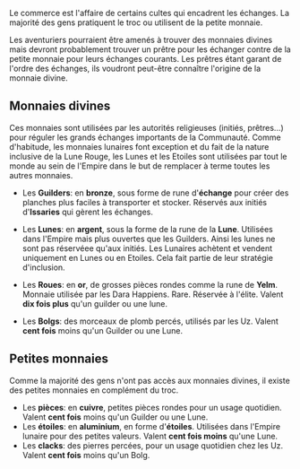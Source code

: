 Le commerce est l'affaire de certains cultes qui encadrent les échanges. La majorité des gens pratiquent le troc ou utilisent de la petite monnaie. 

Les aventuriers pourraient être amenés à trouver des monnaies divines mais devront probablement trouver un prêtre pour les échanger contre de la petite monnaie pour leurs échanges courants. Les prêtres étant garant de l'ordre des échanges, ils voudront peut-être connaître l'origine de la monnaie divine. 

## Monnaies divines

Ces monnaies sont utilisées par les autorités religieuses (initiés, prêtres...) pour réguler les grands échanges importants de la Communauté. Comme d'habitude, les monnaies lunaires font exception et du fait de la nature inclusive de la Lune Rouge, les Lunes et les Etoiles sont utilisées par tout le monde au sein de l'Empire dans le but de remplacer à terme toutes les autres monnaies. 

* Les **Guilders**: en **bronze**, sous forme de rune d'**échange** pour créer des planches plus faciles à transporter et stocker. Réservés aux initiés d'**Issaries** qui gèrent les échanges. 

* Les **Lunes**: en **argent**, sous la forme de la rune de la **Lune**. Utilisées dans l'Empire mais plus ouvertes que les Guilders. Ainsi les lunes ne sont pas réservéee qu'aux initiés. Les Lunaires achètent et vendent uniquement en Lunes ou en Etoiles. Cela fait partie de leur stratégie d'inclusion.

* Les **Roues**: en **or**, de grosses pièces rondes comme la rune de **Yelm**. Monnaie utilisée par les Dara Happiens. Rare. Réservée à l'élite. Valent **dix fois plus** qu'un guilder ou une lune. 

* Les **Bolgs**: des morceaux de plomb percés, utilisés par les Uz. Valent **cent fois** moins qu'un Guilder ou une Lune. 

## Petites monnaies

Comme la majorité des gens n'ont pas accès aux monnaies divines, il existe des petites monnaies en complément du troc. 

* Les **pièces**: en **cuivre**, petites pièces rondes pour un usage quotidien. Valent **cent fois** moins qu'un Guilder ou une Lune. 
* Les **étoiles**: en **aluminium**, en forme d'**étoiles**. Utilisées dans l'Empire lunaire pour des petites valeurs. Valent **cent fois moins** qu'une Lune. 
* Les **clacks**: des pierres percées, pour un usage quotidien chez les Uz. Valent **cent fois** moins qu'un Bolg. 
